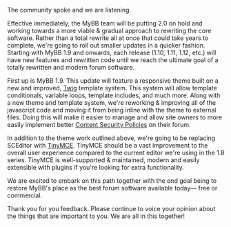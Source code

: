 The community spoke and we are listening.

Effective immediately, the MyBB team will be putting 2.0 on hold and working towards a more viable & gradual approach to rewriting the core software.  Rather than a total rewrite all at once that could take years to complete, we're going to roll out smaller updates in a quicker fashion.  Starting with MyBB 1.9 and onwards, each release (1.10, 1.11, 1.12, etc.) will have new features and rewritten code until we reach the ultimate goal of a totally rewritten and modern forum software.

First up is MyBB 1.9.  This update will feature a responsive theme built on a new and improved, [Twig](https://twig.symfony.com/) template system. This system will allow template conditionals, variable loops, template includes, and much more.  Along with a new theme and template system, we're reworking & improving all of the javascript code and moving it from being inline with the theme to external files.  Doing this will make it easier to manage and allow site owners to more easily implement better [Content Security Policies](https://developer.mozilla.org/en-US/docs/Web/HTTP/CSP) on their forum.

In addition to the theme work outlined above, we're going to be replacing SCEditor with [TinyMCE](https://www.tinymce.com/).  TinyMCE should be a vast improvement to the overall user experience compared to the current editor we're using in the 1.8 series.  TinyMCE is well-supported & maintained, modern and easily extensible with plugins if you're looking for extra functionality.

We are excited to embark on this path together with the end goal being to restore MyBB's place as the best forum software available today— free or commercial.

Thank you for you feedback. Please continue to voice your opinion about the things that are important to you. We are all in this together!

